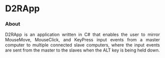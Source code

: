 
<div align="justify">

# D2RApp

### About


D2RApp is an application written in C# that enables the user to mirror MouseMove, MouseClick, and KeyPress input events from a master computer to multiple connected slave computers, where the input events are sent from the master to the slaves when the ALT key is being held down.
